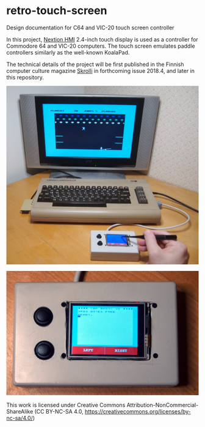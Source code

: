 # retro-touch-screen
Design documentation for C64 and VIC-20 touch screen controller

In this project, [Nextion HMI](https://nextion.itead.cc/) 2.4-inch touch display is used as a controller for Commodore 64 and VIC-20 computers. The touch screen emulates paddle controllers similarly as the well-known KoalaPad. 

The technical details of the project will be first published in the Finnish computer culture magazine [Skrolli](https://www.skrolli.fi/en/) in forthcoming issue 2018.4, and later in this repository.

![C64 version playing Clowns](https://github.com/t33bu/retro-touch-screen/blob/master/c64_clowns.jpg)

![VIC-20 touch screen](https://github.com/t33bu/retro-touch-screen/blob/master/vic20_display.jpg)

This work is licensed under Creative Commons Attribution-NonCommercial-ShareAlike (CC BY-NC-SA 4.0, https://creativecommons.org/licenses/by-nc-sa/4.0/)


